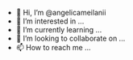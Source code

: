 - 👋 Hi, I’m @angelicameilanii
- 👀 I’m interested in ...
- 🌱 I’m currently learning ...
- 💞️ I’m looking to collaborate on ...
- 📫 How to reach me ...

<!---
angelicameilanii/angelicameilanii is a ✨ special ✨ repository because its `README.md` (this file) appears on your GitHub profile.
You can click the Preview link to take a look at your changes.
--->
